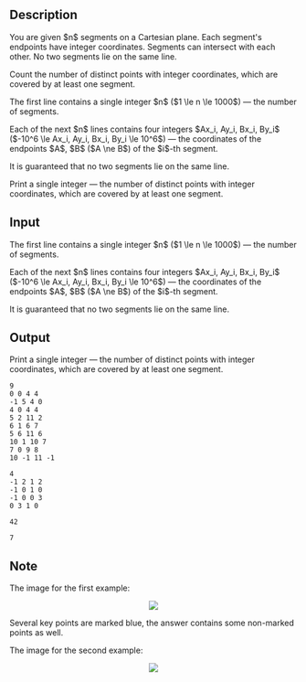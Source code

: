 ## Description

<div><p>You are given $n$ segments on a Cartesian plane. Each segment's endpoints have integer coordinates. Segments can intersect with each other. No two segments lie on the same line.</p><p>Count the number of distinct points with <span class="tex-font-style-bf">integer coordinates</span>, which are covered by at least one segment.</p></div><div class="input-specification"><p>The first line contains a single integer $n$ ($1 \le n \le 1000$) — the number of segments.</p><p>Each of the next $n$ lines contains four integers $Ax_i, Ay_i, Bx_i, By_i$ ($-10^6 \le Ax_i, Ay_i, Bx_i, By_i \le 10^6$) — the coordinates of the endpoints $A$, $B$ ($A \ne B$) of the $i$-th segment.</p><p>It is guaranteed that no two segments lie on the same line.</p></div><div class="output-specification"><p>Print a single integer — the number of distinct points with integer coordinates, which are covered by at least one segment.</p></div>

## Input

<p>The first line contains a single integer $n$ ($1 \le n \le 1000$) — the number of segments.</p><p>Each of the next $n$ lines contains four integers $Ax_i, Ay_i, Bx_i, By_i$ ($-10^6 \le Ax_i, Ay_i, Bx_i, By_i \le 10^6$) — the coordinates of the endpoints $A$, $B$ ($A \ne B$) of the $i$-th segment.</p><p>It is guaranteed that no two segments lie on the same line.</p>

## Output

<p>Print a single integer — the number of distinct points with integer coordinates, which are covered by at least one segment.</p>





```input1
9
0 0 4 4
-1 5 4 0
4 0 4 4
5 2 11 2
6 1 6 7
5 6 11 6
10 1 10 7
7 0 9 8
10 -1 11 -1

```




```input2
4
-1 2 1 2
-1 0 1 0
-1 0 0 3
0 3 1 0

```




```output1
42

```




```output2
7

```



## Note

<p>The image for the first example:</p><center> <img class="tex-graphics" src="file://9hRW3B2A.png" style="max-width: 100.0%;max-height: 100.0%;"> </center><p>Several key points are marked blue, the answer contains some non-marked points as well.</p><p>The image for the second example:</p><center> <img class="tex-graphics" src="file://JqkURFLR.png" style="max-width: 100.0%;max-height: 100.0%;"> </center>
